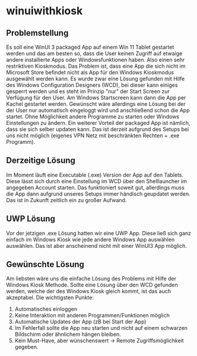 # winuiwithkiosk
## Problemstellung
Es soll eine WinUI 3 packaged App auf einem Win 11 Tablet gestartet werden und das am besten so, dass die User keinen Zugriff auf etwaige andere installierte Apps oder Windowsfunktionen haben. Also einen sehr restriktiven Kioskmodus.
Das Problem ist, dass eine App die sich nicht im Microsoft Store befindet nicht als App für den Windows Kioskmodus ausgewählt werden kann. Es wurde zwar eine Lösung gefunden mit Hilfe des Windows Configuration Designers (WCD), bei dieser kann einiges gesperrt werden und es steht im Prinzip "nur" der Start Screen zur Verfügung für den User. Am Windows Startscreen kann dann die App per Kachel gestartet werden.
Gewünscht wäre allerdings eine Lösung bei der der User nur automatisch eingeloggt wird und anschließend schon die App startet. Ohne Möglichkeit andere Programme zu starten oder Windows Einstellungen zu ändern.
Ein weiterer Vorteil der packaged App ist nämlich, dass sie sich selber updaten kann. Das ist derzeit aufgrund des Setups bei uns nicht möglich (eigenes VPN Netz mit beschränkten Rechten + .exe Programm).
## Derzeitige Lösung
Im Moment läuft eine Executable (.exe) Version der App auf den Tablets. Diese lässt sich durch eine Einstellung im WCD über den Shelllauncher im angegeben Account starten. Das funktioniert soweit gut, allerdings muss die App dann aufgrund unseres Setups immer händisch geupdatet werden. Das ist in Zukunft zeitlich ein zu großer Aufwand.
## UWP Lösung
Vor der jetzigen .exe Lösung hatten wir eine UWP App. Diese ließ sich ganz einfach im Windows Kiosk wie jede andere Windows App auswählen auswählen. Das ist aber anscheinend nicht mit einer WinUI3 App möglich.
## Gewünschte Lösung
Am liebsten wäre uns die einfache Lösung des Problems mit Hilfe der Windows Kiosk Methode. Sollte eine Lösung über den WCD gefunden werden, welche der des Windows Kiosk gleich kommt, ist das auch akzeptabel.
Die wichtigsten Punkte:
1. Automatisches einloggen
2. Keine Interaktion mit anderen Programmen/Funktionen möglich
3. Automatische Updates der App (zB bei Start der App)
4. Im Fehlerfall sollte die App neu starten und nicht auf einem schwarzen Bildschirm oder ähnlichem hängen bleiben.
5. Kein Must-Have, aber wünschenswert -> Remote Zugriffsmöglichkeit gegeben.

